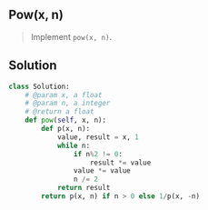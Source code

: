 Pow(x, n) 
----------

> Implement `pow(x, n)`.

Solution
----------

```python
class Solution:
    # @param x, a float
    # @param n, a integer
    # @return a float
    def pow(self, x, n):
        def p(x, n):
            value, result = x, 1
            while n:
                if n%2 != 0:
                    result *= value
                value *= value
                n /= 2
            return result
        return p(x, n) if n > 0 else 1/p(x, -n)
```
